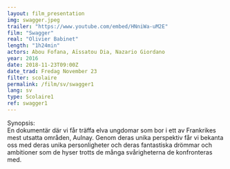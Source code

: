 ```yaml
---
layout: film_presentation
img: swagger.jpeg
trailer: "https://www.youtube.com/embed/HNniWa-uM2E"
film: "Swagger"
real: "Olivier Babinet"
length: "1h24min"
actors: Abou Fofana, Aïssatou Dia, Nazario Giordano
year: 2016
date: 2018-11-23T09:00Z
date_trad: Fredag November 23
filter: scolaire
permalink: /film/sv/swagger1
lang: sv
type: Scolaire1
ref: swagger1
---
```


<span class="name"> Synopsis:</span> <br/>
<span class="resumefilm"> En dokumentär där vi får träffa elva ungdomar som bor i ett av Frankrikes mest utsatta områden, Aulnay. Genom deras unika perspektiv får vi bekanta oss med deras unika personligheter och deras fantastiska drömmar och ambitioner som de hyser trotts de många svårigheterna de konfronteras med. </span>
